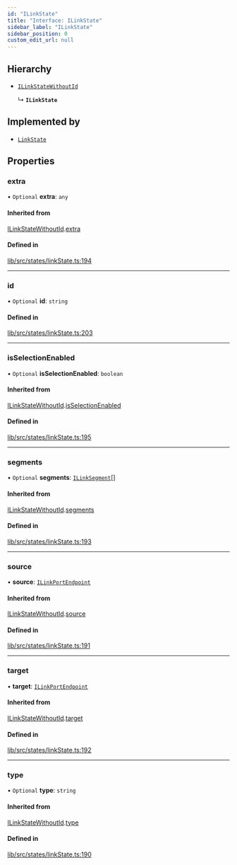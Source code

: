 ```yaml
---
id: "ILinkState"
title: "Interface: ILinkState"
sidebar_label: "ILinkState"
sidebar_position: 0
custom_edit_url: null
---
```


## Hierarchy

- [`ILinkStateWithoutId`](ILinkStateWithoutId)

  ↳ **`ILinkState`**

## Implemented by

- [`LinkState`](../classes/LinkState)

## Properties

### extra

• `Optional` **extra**: `any`

#### Inherited from

[ILinkStateWithoutId](ILinkStateWithoutId).[extra](ILinkStateWithoutId#extra)

#### Defined in

[lib/src/states/linkState.ts:194](https://github.com/tokarchyn/react-easy-diagram/blob/96a8c28/lib/src/states/linkState.ts#L194)

___

### id

• `Optional` **id**: `string`

#### Defined in

[lib/src/states/linkState.ts:203](https://github.com/tokarchyn/react-easy-diagram/blob/96a8c28/lib/src/states/linkState.ts#L203)

___

### isSelectionEnabled

• `Optional` **isSelectionEnabled**: `boolean`

#### Inherited from

[ILinkStateWithoutId](ILinkStateWithoutId).[isSelectionEnabled](ILinkStateWithoutId#isselectionenabled)

#### Defined in

[lib/src/states/linkState.ts:195](https://github.com/tokarchyn/react-easy-diagram/blob/96a8c28/lib/src/states/linkState.ts#L195)

___

### segments

• `Optional` **segments**: [`ILinkSegment`](ILinkSegment)[]

#### Inherited from

[ILinkStateWithoutId](ILinkStateWithoutId).[segments](ILinkStateWithoutId#segments)

#### Defined in

[lib/src/states/linkState.ts:193](https://github.com/tokarchyn/react-easy-diagram/blob/96a8c28/lib/src/states/linkState.ts#L193)

___

### source

• **source**: [`ILinkPortEndpoint`](ILinkPortEndpoint)

#### Inherited from

[ILinkStateWithoutId](ILinkStateWithoutId).[source](ILinkStateWithoutId#source)

#### Defined in

[lib/src/states/linkState.ts:191](https://github.com/tokarchyn/react-easy-diagram/blob/96a8c28/lib/src/states/linkState.ts#L191)

___

### target

• **target**: [`ILinkPortEndpoint`](ILinkPortEndpoint)

#### Inherited from

[ILinkStateWithoutId](ILinkStateWithoutId).[target](ILinkStateWithoutId#target)

#### Defined in

[lib/src/states/linkState.ts:192](https://github.com/tokarchyn/react-easy-diagram/blob/96a8c28/lib/src/states/linkState.ts#L192)

___

### type

• `Optional` **type**: `string`

#### Inherited from

[ILinkStateWithoutId](ILinkStateWithoutId).[type](ILinkStateWithoutId#type)

#### Defined in

[lib/src/states/linkState.ts:190](https://github.com/tokarchyn/react-easy-diagram/blob/96a8c28/lib/src/states/linkState.ts#L190)
